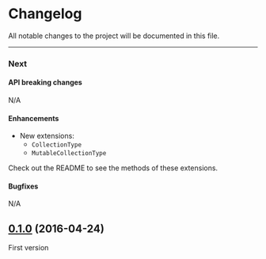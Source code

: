 # Changelog

All notable changes to the project will be documented in this file.

---

### Next

#### API breaking changes

N/A
 
#### Enhancements

- New extensions:
    - `CollectionType`
    - `MutableCollectionType`

Check out the README to see the methods of these extensions.

#### Bugfixes

N/A

## [0.1.0](https://github.com/tbaranes/SwiftyUtils/releases/tag/0.1.0) (2016-04-24)

First version